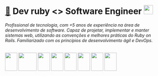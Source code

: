 # [:paperclip:](https://drive.google.com/file/d/1hmXImAke6uDrzBUVY8I9KIfQgY41oOO6/view?usp=drive_link) Dev ruby <> Software Engineer <a href="https://linkedin.com/in/leandrolasnor"><img src="https://cdn.jsdelivr.net/gh/devicons/devicon/icons/linkedin/linkedin-original.svg" width="30" height="30"/></a>

######  Profissional de tecnologia, com +5 anos de experiência na área de desenvolvimento de software. Capaz de projetar, implementar e manter sistemas web, utilizando as convenções e melhores práticas do Ruby on Rails. Familiarizado com os princípios de desenvolvimento ágil e DevOps.

<img src="https://cdn.jsdelivr.net/gh/devicons/devicon/icons/vscode/vscode-original.svg" width="40" height="60" /> <img src="https://cdn.jsdelivr.net/gh/devicons/devicon/icons/docker/docker-original.svg" width="60" height="60"/> <img src="https://cdn.jsdelivr.net/gh/devicons/devicon/icons/kubernetes/kubernetes-plain.svg" width="40" height="60"/> <img loading="lazy" src="https://cdn.jsdelivr.net/gh/devicons/devicon/icons/ruby/ruby-original.svg" width="40" height="60" /> <img src="https://cdn.jsdelivr.net/gh/devicons/devicon/icons/rails/rails-plain.svg" width="40" height="60" /> <img src="https://cdn.jsdelivr.net/gh/devicons/devicon/icons/react/react-original.svg" width="40" height="60"/> <img src="https://cdn.jsdelivr.net/gh/devicons/devicon/icons/redux/redux-original.svg" width="40" height="60"/> <img loading="lazy" src="https://cdn.jsdelivr.net/gh/devicons/devicon/icons/git/git-original.svg" width="40" height="60"/>


